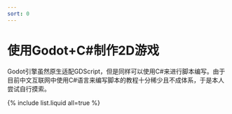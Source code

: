 ```yaml
---
sort: 0
---
```

# 使用Godot+C#制作2D游戏

Godot引擎虽然原生适配GDScript，但是同样可以使用C#来进行脚本编写。由于目前中文互联网中使用C#语言来编写脚本的教程十分稀少且不成体系，于是本人尝试自行摸索。

{% include list.liquid all=true %}